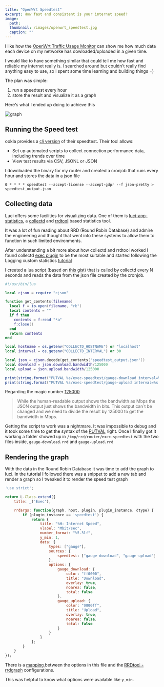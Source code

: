 ```yaml
---
title: "OpenWrt Speedtest"
excerpt: How fast and consistent is your internet speed?
image: 
  path: 
  thumbnail: /images/openwrt_speedtest.jpg
  caption: ""
---
```


I like how the [OpenWrt Traffic Usage Monitor](https://openwrt.org/packages/pkgdata/nlbwmon) can show me how much data each device on my networke has dowloaded/uploaded in a given time.

I would like to have something similar that could tell me how fast and reliable my internet really is. I searched around but couldn't really find anything easy to use, so I spent some time learning and building things =)

The plan was simple: 
1. run a speedtest every hour 
2. store the result and visualize it as a graph

Here's what I ended up doing to achieve this

![graph](../../images/speedtest_graph.png)

## Running the Speed test 

ookla provides a [cli version](https://www.speedtest.net/apps/cli) of their speedtest. Their tool allows:
* Set up automated scripts to collect connection performance data, including trends over time
* View test results via CSV, JSONL or JSON

I downloaded the binary for my router and created a cronjob that runs every hour and stores the data in a json file

`0 * * * * speedtest --accept-license --accept-gdpr --f json-pretty > speedtest_output.json`

## Collecting data

Luci offers some facilities for visualizing data. One of them is [luci-app-statistics](https://openwrt.org/docs/guide-user/luci/luci_app_statistics), a [collectd](https://collectd.org/) and [rrdtool](https://oss.oetiker.ch/rrdtool/) based statistics tool.

It was a lot of fun reading about RRD (Round Robin Database) and admire the engineering and thought that went into these systems to allow them to function in such limited environments. 

After understanding a bit more about how collectd and rrdtool worked I found collectd [exec plugin](https://collectd.org/wiki/index.php/Plugin:Exec) to be the most suitable and started following the Logging custom statistics [tutorial](https://openwrt.org/docs/guide-user/perf_and_log/statistic.custom)

I created a lua script (based on [this gist](https://gist.github.com/janaz/edc26e298e00d8bc172a78eff4bea770)) that is called by collectd every N seconds and reads the data from the json file created by the cronjob.

```lua
#!/usr/bin/lua

local cjson = require "cjson"

function get_contents(filename)
  local f = io.open(filename, "rb")
  local contents = ""
  if f then
    contents = f:read "*a"
    f:close()
  end
  return contents
end

local hostname = os.getenv("COLLECTD_HOSTNAME") or "localhost"
local interval = os.getenv("COLLECTD_INTERVAL") or 30

local json = cjson.decode(get_contents('speedtest_output.json'))
local download = json.download.bandwidth/125000
local upload = json.upload.bandwidth/125000

print(string.format("PUTVAL %s/exec-speedtest/gauge-download interval=%s N:%s", hostname, interval, download))
print(string.format("PUTVAL %s/exec-speedtest/gauge-upload interval=%s N:%s", hostname, interval, upload))
```

Regarding the magic number [125000](https://community.openhab.org/t/speedtest-cli-by-ookla-internet-up-downlink-measurement-integration/94447)
> While the human-readable output shows the bandwidth as Mbps the JSON output just shows the bandwidth in bits. This output can´t be changed and we need to divide the result by 125000 to get the bandwidth in Mbps.

Getting the script to work was a nightmare. It was impossible to debug and it took some time to get the syntax of the [PUTVAL](https://collectd.org/wiki/index.php/Plain_text_protocol#PUTVAL) right.
Once I finally got it working a folder showed up in `/tmp/rrd/router/exec-speedtest` with the two files inside, `gauge-download.rrd` and `gauge-upload.rrd`

## Rendering the graph

With the data in the Round Robin Database it was time to add the graph to luci. In the tutorial I followed there was a snippet to add a new tab and render a graph so I tweaked it to render the speed test graph

```js
'use strict';

return L.Class.extend({
    title: _('Exec'),

    rrdargs: function(graph, host, plugin, plugin_instance, dtype) {
        if (plugin_instance == 'speedtest') {
            return {
                title: "%H: Internet Speed",
                vlabel: "Mbit/sec",
                number_format: "%5.3lf",
                y_min: 1,
                data: {
                    types: ["gauge"],
                    sources: {
                        speedtest: ["gauge-download", "gauge-upload"]
                    },
                    options: {
                        gauge_download: {
                            color: "ff0000",
                            title: "Download",
                            overlay: true,
                            noarea: false,
                            total: false
                        },
                        gauge_upload: {
                            color: "0000ff",
                            title: "Upload",
                            overlay: true,
                            noarea: false,
                            total: false
                        }
                    }
                }
            };
        }
    }
});
```

There is a [mapping ](https://github.com/openwrt/luci/blob/master/applications/luci-app-statistics/htdocs/luci-static/resources/statistics/rrdtool.js) between the options in this file and the [RRDtool - rrdgraph](https://oss.oetiker.ch/rrdtool/doc/rrdgraph.en.html) configurations.

This was helpful to know what options were available like `y_min`.

